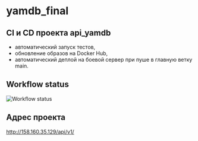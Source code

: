 # yamdb_final
## CI и CD проекта api_yamdb
- автоматический запуск тестов,
- обновление образов на Docker Hub,
- автоматический деплой на боевой сервер при пуше в главную ветку main.

## Workflow status
![Workflow status](https://github.com/vovquewa/yamdb_final/actions/workflows/yamdb_workflow.yml/badge.svg)

## Адрес проекта
http://158.160.35.129/api/v1/